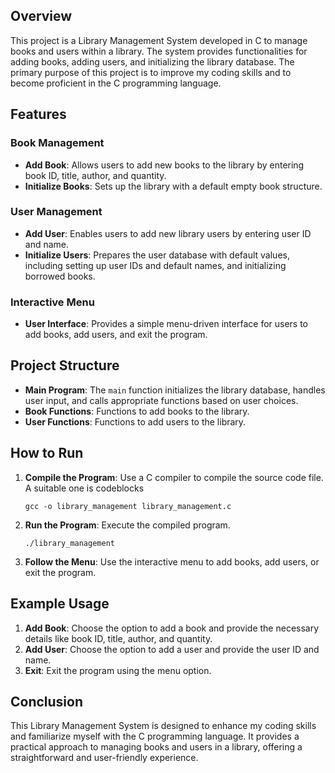 ## Overview

This project is a Library Management System developed in C to manage books and users within a library. The system provides functionalities for adding books, adding users, and initializing the library database. The primary purpose of this project is to improve my coding skills and to become proficient in the C programming language.

## Features

### Book Management
- **Add Book**: Allows users to add new books to the library by entering book ID, title, author, and quantity.
- **Initialize Books**: Sets up the library with a default empty book structure.

### User Management
- **Add User**: Enables users to add new library users by entering user ID and name.
- **Initialize Users**: Prepares the user database with default values, including setting up user IDs and default names, and initializing borrowed books.

### Interactive Menu
- **User Interface**: Provides a simple menu-driven interface for users to add books, add users, and exit the program.

## Project Structure

- **Main Program**: The `main` function initializes the library database, handles user input, and calls appropriate functions based on user choices.
- **Book Functions**: Functions to add books to the library.
- **User Functions**: Functions to add users to the library.

## How to Run

1. **Compile the Program**: Use a C compiler to compile the source code file. A suitable one is codeblocks
   ```
   gcc -o library_management library_management.c
   ```

2. **Run the Program**: Execute the compiled program.
   ```
   ./library_management
   ```

3. **Follow the Menu**: Use the interactive menu to add books, add users, or exit the program.

## Example Usage

1. **Add Book**: Choose the option to add a book and provide the necessary details like book ID, title, author, and quantity.
2. **Add User**: Choose the option to add a user and provide the user ID and name.
3. **Exit**: Exit the program using the menu option.

## Conclusion

This Library Management System is designed to enhance my coding skills and familiarize myself with the C programming language. It provides a practical approach to managing books and users in a library, offering a straightforward and user-friendly experience.
